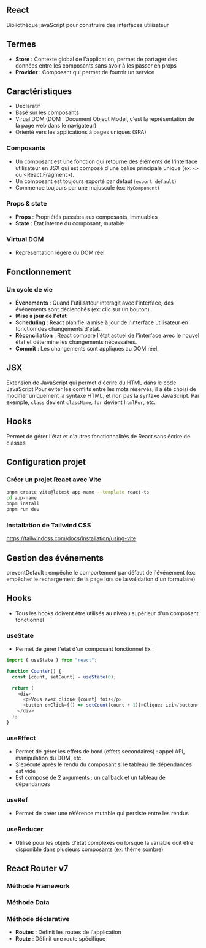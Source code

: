 ## React

Bibliothèque javaScript pour construire des interfaces utilisateur

## Termes
- **Store** : Contexte global de l'application, permet de partager des données entre les composants sans avoir à les passer en props
- **Provider** : Composant qui permet de fournir un service

## Caractéristiques

- Déclaratif
- Basé sur les composants
- Virual DOM (DOM : Document Object Model, c'est la représentation de la page web dans le navigateur)
- Orienté vers les applications à pages uniques (SPA)

### Composants

- Un composant est une fonction qui retourne des éléments de l'interface utilisateur en JSX qui est composé d'une balise principale unique (ex: `<>` ou <React.Fragment>).
- Un composant est toujours exporté par défaut (`export default`)
- Commence toujours par une majuscule (ex: `MyComponent`)

### Props & state

- **Props** : Propriétés passées aux composants, immuables
- **State** : État interne du composant, mutable

### Virtual DOM

- Représentation légère du DOM réel

## Fonctionnement

### Un cycle de vie

- **Évenements** : Quand l'utilisateur interagit avec l'interface, des événements sont déclenchés (ex: clic sur un bouton).
- **Mise à jour de l'état**
- **Scheduling** : React planifie la mise à jour de l'interface utilisateur en fonction des changements d'état.
- **Réconciliation** : React compare l'état actuel de l'interface avec le nouvel état et détermine les changements nécessaires.
- **Commit** : Les changements sont appliqués au DOM réel.

## JSX

Extension de JavaScript qui permet d'écrire du HTML dans le code JavaScript
Pour éviter les conflits entre les mots réservés, il a été choisi de modifier uniquement la syntaxe HTML, et non pas la syntaxe JavaScript. Par exemple, `class` devient `className`, `for` devient `htmlFor`, etc.

## Hooks

Permet de gérer l'état et d'autres fonctionnalités de React sans écrire de classes

## Configuration projet

### Créer un projet React avec Vite

```bash
pnpm create vite@latest app-name --template react-ts
cd app-name
pnpm install
pnpm run dev
```

### Installation de Tailwind CSS

https://tailwindcss.com/docs/installation/using-vite

## Gestion des événements

preventDefault : empêche le comportement par défaut de l'événement (ex: empêcher le rechargement de la page lors de la validation d'un formulaire)

## Hooks

- Tous les hooks doivent être utilisés au niveau supérieur d'un composant fonctionnel

### useState

- Permet de gérer l'état d'un composant fonctionnel
  Ex :

```javascript
import { useState } from "react";

function Counter() {
  const [count, setCount] = useState(0);

  return (
    <div>
      <p>Vous avez cliqué {count} fois</p>
      <button onClick={() => setCount(count + 1)}>Cliquez ici</button>
    </div>
  );
}
```

### useEffect

- Permet de gérer les effets de bord (effets secondaires) : appel API, manipulation du DOM, etc.
- S'exécute après le rendu du composant si le tableau de dépendances est vide
- Est composé de 2 arguments : un callback et un tableau de dépendances

### useRef

- Permet de créer une référence mutable qui persiste entre les rendus

### useReducer

- Utilisé pour les objets d'état complexes ou lorsque la variable doit être disponible dans plusieurs composants (ex: thème sombre)

## React Router v7
### Méthode Framework
### Méthode Data
### Méthode déclarative
- **Routes** : Définit les routes de l'application
- **Route** : Définit une route spécifique